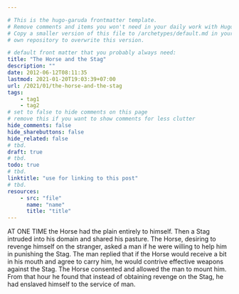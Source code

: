 ```yaml
---

# This is the hugo-garuda frontmatter template.
# Remove comments and items you won't need in your daily work with Hugo.
# Copy a smaller version of this file to /archetypes/default.md in your
# own repository to overwrite this version.

# default front matter that you probably always need:
title: "The Horse and the Stag"
description: ""
date: 2012-06-12T08:11:35
lastmod: 2021-01-20T19:03:39+07:00
url: /2021/01/the-horse-and-the-stag
tags:
    - tag1
    - tag2
# set to false to hide comments on this page
# remove this if you want to show comments for less clutter
hide_comments: false
hide_sharebuttons: false
hide_related: false
# tbd.
draft: true
# tbd.
todo: true
# tbd.
linktitle: "use for linking to this post"
# tbd.
resources:
    - src: "file"
      name: "name"
      title: "title"
---
```

AT ONE TIME the Horse had the plain entirely to himself. Then a Stag intruded into his domain and shared his pasture. The Horse, desiring to revenge himself on the stranger, asked a man if he were willing to help him in punishing the Stag. The man replied that if the Horse would receive a bit in his mouth and agree to carry him, he would contrive effective weapons against the Stag. The Horse consented and allowed the man to mount him. From that hour he found that instead of obtaining revenge on the Stag, he had enslaved himself to the service of man.

